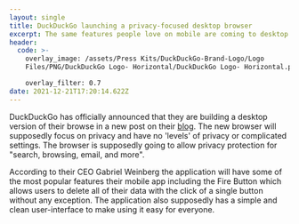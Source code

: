 ```yaml
---
layout: single
title: DuckDuckGo launching a privacy-focused desktop browser
excerpt: The same features people love on mobile are coming to desktop
header:
  code: >-
    overlay_image: /assets/Press Kits/DuckDuckGo-Brand-Logo/Logo
    Files/PNG/DuckDuckGo Logo- Horizontal/DuckDuckGo Logo- Horizontal.png

    overlay_filter: 0.7
date: 2021-12-21T17:20:14.622Z
---
```

DuckDuckGo has officially announced that they are building a desktop version of their browse in a new post on their [blog](https://spreadprivacy.com/duckduckgo-2021-review/). The new browser will supposedly focus on privacy and have no 'levels' of privacy or complicated settings. The browser is supposedly going to allow privacy protection for "search, browsing, email, and more".

According to their CEO Gabriel Weinberg the application will have some of the most popular features their mobile app including the Fire Button which allows users to delete all of their data with the click of a single button without any exception. The application also supposedly has a simple and clean user-interface to make using it easy for everyone.